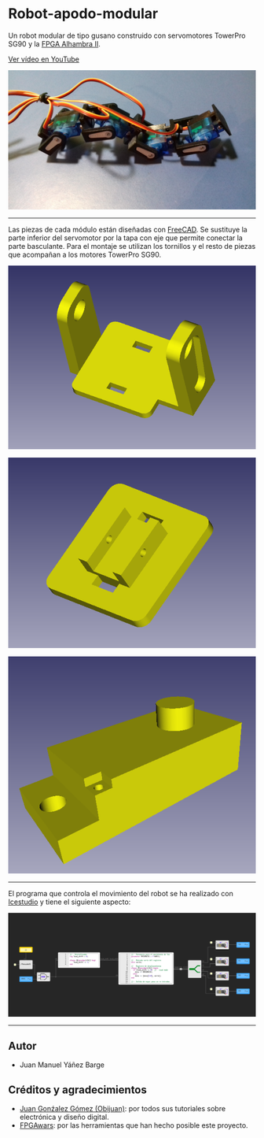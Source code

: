 # Robot-apodo-modular

Un robot modular de tipo gusano construido con servomotores TowerPro SG90 y la [FPGA Alhambra II](https://alhambrabits.com/).

[Ver vídeo en YouTube](https://www.youtube.com/watch?v=wSCS9yxx6VE&ab_channel=EstopaVEVO)

![](https://github.com/JuanMYB/Robot-apodo-modular/blob/main/Imagenes/foto_robot.jpg)

***

Las piezas de cada módulo están diseñadas con [FreeCAD](https://www.freecadweb.org/). Se sustituye la parte inferior del servomotor por la tapa con eje que permite conectar la parte basculante. Para el montaje se utilizan los tornillos y el resto de piezas que acompañan a los motores TowerPro SG90.

![](https://github.com/JuanMYB/Robot-apodo-modular/blob/main/Imagenes/basculante_servo.png)

![](https://github.com/JuanMYB/Robot-apodo-modular/blob/main/Imagenes/base_servo.png)

![](https://github.com/JuanMYB/Robot-apodo-modular/blob/main/Imagenes/tapa_servo.png)

***

El programa que controla el movimiento del robot se ha realizado con [Icestudio](https://icestudio.io/) y tiene el siguiente aspecto:

![](https://github.com/JuanMYB/Robot-apodo-modular/blob/main/Imagenes/circuito_icestudio.png)

***

## Autor
* Juan Manuel Yáñez Barge
## Créditos y agradecimientos
* [Juan Gonźalez Gómez (Obijuan)](https://github.com/Obijuan): por todos sus tutoriales sobre electrónica y diseño digital.
* [FPGAwars](http://fpgawars.github.io/): por las herramientas que han hecho posible este proyecto.
